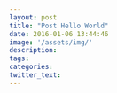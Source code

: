 ```yaml
---
layout: post
title: "Post Hello World"
date: 2016-01-06 13:44:46
image: '/assets/img/'
description:
tags:
categories:
twitter_text:
---
```

